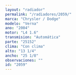 ```yaml
---
layout: "radiador"
permalink: "/radiadores/2059/"
marca: "Chrysler / Dodge"
modelo: "Verna"
ano: "2004"
motor: "L4 1.6"
transmision: "Automática"
parte: "25152"
clima: "Con clima"
alto: "13 1/4"
ancho: "25 1/8"
observaciones: ""
id: "2059"
---
```


